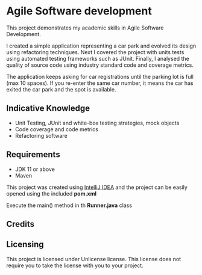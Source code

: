 # Agile Software development

This project demonstrates my academic skills in Agile Software Development.

I created a simple application representing a car park and evolved its design using refactoring techniques.
Next I covered the project with units tests using automated testing frameworks such as JUnit.
Finally, I analysed the quality of source code using industry standard code and coverage metrics.

The application keeps asking for car registrations until the parking lot is full (max 10 spaces).
If you re-enter the same car number, it means the car has exited the car park and the spot is available.

## Indicative Knowledge

- Unit Testing, JUnit and white-box testing strategies, mock objects
- Code coverage and code metrics
- Refactoring software

## Requirements

- JDK 11 or above
- Maven

This project was created using [IntelliJ IDEA](https://www.jetbrains.com/idea/) and the project can be
easily opened using the included **pom.xml**

Execute the main() method in th **Runner.java** class

## Credits

## Licensing

This project is licensed under Unlicense license. This license does not require you to take the license with you to your
project.